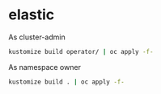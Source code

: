 # elastic

As cluster-admin
```bash
kustomize build operator/ | oc apply -f-
```

As namespace owner
```bash
kustomize build . | oc apply -f-
```
